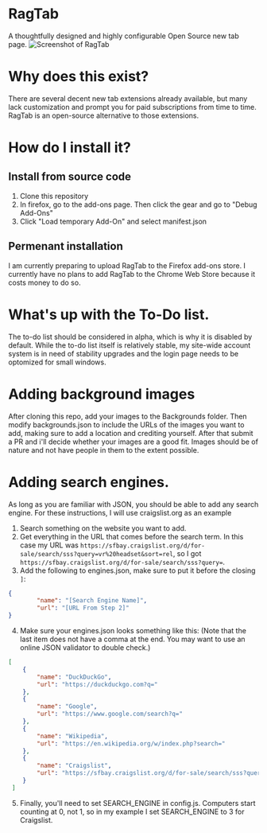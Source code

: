 # RagTab
A thoughtfully designed and highly configurable Open Source new tab page.
![Screenshot of RagTab](Screenshot.png)

# Why does this exist?
There are several decent new tab extensions already available, but many lack customization and prompt you for paid subscriptions from time to time. RagTab is an open-source alternative to those extensions.

# How do I install it?
## Install from source code
1) Clone this repository
2) In firefox, go to the add-ons page. Then click the gear and go to "Debug Add-Ons"
3) Click "Load temporary Add-On" and select manifest.json

## Permenant installation
I am currently preparing to upload RagTab to the Firefox add-ons store. I currently have no plans to add RagTab to the Chrome Web Store because it costs money to do so.

# What's up with the To-Do list.
The to-do list should be considered in alpha, which is why it is disabled by default. While the to-do list itself is relatively stable, my site-wide account system is in need of stability upgrades and the login page needs to be optomized for small windows.

# Adding background images
After cloning this repo, add your images to the Backgrounds folder. Then modify backgrounds.json to include the URLs of the images you want to add, making sure to add a location and crediting yourself. After that submit a PR and i'll decide whether your images are a good fit. Images should be of nature and not have people in them to the extent possible.

# Adding search engines.
As long as you are familiar with JSON, you should be able to add any search engine. For these instructions, I will use craigslist.org as an example
1) Search something on the website you want to add.
2) Get everything in the URL that comes before the search term. In this case my URL was `https://sfbay.craigslist.org/d/for-sale/search/sss?query=vr%20headset&sort=rel`, so I got `https://sfbay.craigslist.org/d/for-sale/search/sss?query=`.
3) Add the following to engines.json, make sure to put it before the closing `]`:
```json 
{
		"name": "[Search Engine Name]",
		"url": "[URL From Step 2]"
}
```
4) Make sure your engines.json looks something like this:
(Note that the last item does not have a comma at the end. You may want to use an online JSON validator to double check.)
```json 
[
	{
		"name": "DuckDuckGo",
		"url": "https://duckduckgo.com?q="
	},
	{
		"name": "Google",
		"url": "https://www.google.com/search?q="
	},
	{
		"name": "Wikipedia",
		"url": "https://en.wikipedia.org/w/index.php?search="
	},
	{
		"name": "Craigslist",
		"url": "https://sfbay.craigslist.org/d/for-sale/search/sss?query="
	}
 ]
```
5) Finally, you'll need to set SEARCH_ENGINE in config.js. Computers start counting at 0, not 1, so in my example I set SEARCH_ENGINE to 3 for Craigslist.
